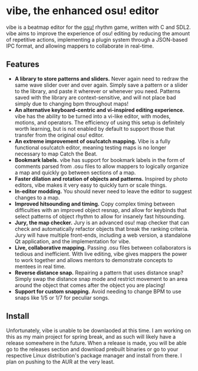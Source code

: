 # vibe, the enhanced osu! editor
vibe is a beatmap editor for the [osu!](https://osu.ppy.sh/home) rhythm game, written with C and SDL2. vibe aims to improve the experience of osu! editing by reducing the amount of repetitive actions, implementing a plugin system through a JSON-based IPC format, and allowing mappers to collaborate in real-time.

## Features
 - **A library to store patterns and sliders.** Never again need to redraw the same wave slider over and over again. Simply save a pattern or a slider to the library, and paste it wherever or whenever you need. Patterns saved with the library are context-sensitive, and will not place bad simply due to changing bpm throughout maps!
 - **An alternative keyboard-centric and vi-inspired editing experience.** vibe has the ability to be turned into a vi-like editor, with modes, motions, and operators. The efficiency of using this setup is definitely worth learning, but is not enabled by default to support those that transfer from the original osu! editor.
 - **An extreme improvement of osu!catch mapping.** Vibe is a fully functional osu!catch editor, meaning testing maps is no longer necessary to map Catch the Beat.
 - **Bookmark labels.** vibe has support for bookmark labels in the form of comments parsed from .osu files to allow mappers to logically organize a map and quickly go between sections of a map.
 - **Faster dilation and rotation of objects and patterns.** Inspired by photo editors, vibe makes it very easy to quickly turn or scale things.
 - **In-editor modding.** You should never need to leave the editor to suggest changes to a map.
 - **Improved hitsounding and timing.** Copy complex timing between difficulties with an improved object resnap, and allow for keybinds that select patterns of object rhythm to allow for insanely fast hitsounding.
 - **Jury, the map checker.** Jury is an advanced osu! map checker that can check and automatically refactor objects that break the ranking criteria. Jury will have multiple front-ends, including a web version, a standalone Qt application, and the implementation for vibe.
 - **Live, collaborative mapping.** Passing .osu files between collaborators is tedious and inefficient. With live editing, vibe gives mappers the power to work together and allows mentors to demonstrate concepts to mentees in real time.
 - **Reverse distance snap.** Repairing a pattern that uses distance snap? Simply swap the distance snap mode and restrict movement to an area around the object that comes after the object you are placing!
 - **Support for custom snapping.** Avoid needing to change BPM to use snaps like 1/5 or 1/7 for peculiar songs.

## Install
Unfortunately, vibe is unable to be downlaoded at this time. I am working on this as my main project for spring break, and as such will likely have a release somewhere in the future. When a release is made, you will be able go to the releases section and download prebuilt binaries or go to your respective Linux distribution's package manager and install from there. I plan on pushing to the AUR at the very least.
